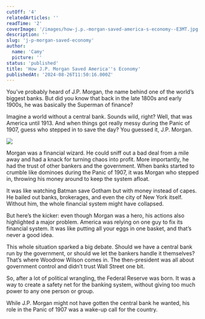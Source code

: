 ```yaml
---
cutOff: '4'
relatedArticles: ''
readTime: '2'
coverImage: '/images/how-j.p.-morgan-saved-america-s-economy--E3MT.jpg'
description: ''
slug: 'j-p-morgan-saved-economy'
author:
  name: 'Camy'
  picture: ''
status: 'published'
title: 'How J.P. Morgan Saved America''s Economy'
publishedAt: '2024-08-26T11:50:16.000Z'
---
```


You’ve probably heard of J.P. Morgan, the name behind one of the world’s biggest banks. But did you know that back in the late 1800s and early 1900s, he was basically the Superman of finance?

Imagine a world without a central bank. Sounds wild, right? Well, that was America until 1913. And when things got really messy during the Panic of 1907, guess who stepped in to save the day? You guessed it, J.P. Morgan.

![](/images/how-j.p.-morgan-saved-america-s-economy--IxOD.jpg)

Morgan was a financial wizard. He could sniff out a bad deal from a mile away and had a knack for turning chaos into profit. More importantly, he had the trust of other bankers and the government. When banks started to crumble like dominoes during the Panic of 1907, it was Morgan who stepped in, throwing his money around to keep the system afloat.

It was like watching Batman save Gotham but with money instead of capes. He bailed out banks, brokerages, and even the city of New York itself. Without him, the whole financial system might have collapsed.

But here’s the kicker: even though Morgan was a hero, his actions also highlighted a major problem. America was relying on one guy to fix its financial system. It was like putting all your eggs in one basket, and that’s never a good idea.

This whole situation sparked a big debate. Should we have a central bank run by the government, or should we let the bankers handle it themselves? That’s where Woodrow Wilson comes in. The then-president was all about government control and didn’t trust Wall Street one bit.

So, after a lot of political wrangling, the Federal Reserve was born. It was a way to create a safety net for the banking system, without giving too much power to any one person or group.

While J.P. Morgan might not have gotten the central bank he wanted, his role in the Panic of 1907 was a wake-up call for the country.